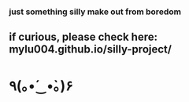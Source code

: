 ### just something silly make out from boredom
## if curious, please check here: mylu004.github.io/silly-project/ 
# ٩(｡•́‿•̀｡)۶	
